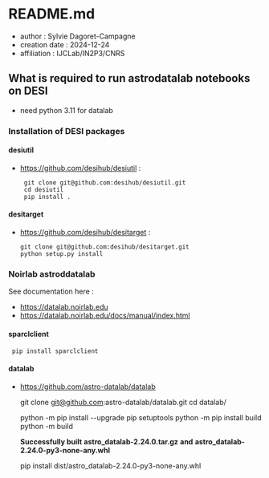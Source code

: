 # README.md

- author : Sylvie Dagoret-Campagne
- creation date : 2024-12-24
- affiliation : IJCLab/IN2P3/CNRS

## What is required to run astrodatalab notebooks on DESI

- need python 3.11 for datalab


### Installation of DESI packages


#### desiutil
- https://github.com/desihub/desiutil :

       git clone git@github.com:desihub/desiutil.git
       cd desiutil
       pip install .

#### desitarget
- https://github.com/desihub/desitarget :

      git clone git@github.com:desihub/desitarget.git  
      python setup.py install 

### Noirlab astroddatalab
 

See documentation here : 

- https://datalab.noirlab.edu
- https://datalab.noirlab.edu/docs/manual/index.html

#### sparclclient

     pip install sparclclient


#### datalab

- https://github.com/astro-datalab/datalab

     git clone git@github.com:astro-datalab/datalab.git
     cd datalab/

     python -m pip install --upgrade pip setuptools
     python -m pip install build
     python -m build

     **Successfully built** **astro_datalab-2.24.0.tar.gz** **and** **astro_datalab-2.24.0-py3-none-any.whl**

     pip install dist/astro_datalab-2.24.0-py3-none-any.whl 


